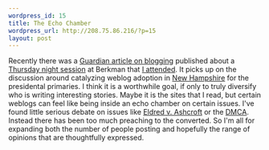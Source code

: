 ```yaml
--- 
wordpress_id: 15
title: The Echo Chamber
wordpress_url: http://208.75.86.216/?p=15
layout: post
---
```

Recently there was a <a href="http://www.guardian.co.uk/online/story/0,3605,989783,00.html">Guardian article on blogging</a> published about a <a href="http://blogs.law.harvard.edu/thursdays">Thursday night session</a> at Berkman that <a href="http://scriptingnews.userland.com/backissues/2003/06/13#When:4:38:55AM">I attended</a>. It picks up on the discussion around catalyzing weblog adoption in <a href="http://blogs.law.harvard.edu/crimson1/stories/storyReader$319">New Hampshire</a> for the presidental primaries. I think it is a worthwhile goal, if only to truly diversify who is writing interesting stories. Maybe it is the sites that I read, but certain weblogs can feel like being inside an echo chamber on certain issues. I've found little serious debate on issues like <a href="http://www.eldred.cc/">Eldred v. Ashcroft</a> or the <a href="http://anti-dmca.org/">DMCA</a>. Instead there has been too much preaching to the converted. So I'm all for expanding both the number of people posting and hopefully the range of opinions that are thoughtfully expressed.
